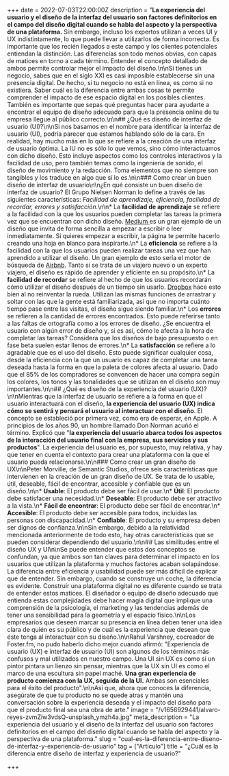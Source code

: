 +++
date = 2022-07-03T22:00:00Z
description = "**La experiencia del usuario y el diseño de la interfaz del usuario son factores definitorios en el campo del diseño digital cuando se habla del aspecto y la perspectiva de una plataforma.** Sin embargo, incluso los expertos utilizan a veces UI y UX indistintamente, lo que puede llevar a utilizarlos de forma incorrecta. Es importante que los recién llegados a este campo y los clientes potenciales entiendan la distinción. Las diferencias son todo menos obvias, con capas de matices en torno a cada término. Entender el concepto detallado de ambos permite controlar mejor el impacto del diseño.\n\nSi tienes un negocio, sabes que en el siglo XXI es casi imposible establecerse sin una presencia digital. De hecho, si tu negocio no está en línea, es como si no existiera. Saber cuál es la diferencia entre ambas cosas te permite comprender el impacto de ese espacio digital en los posibles clientes. También es importante que sepas qué preguntas hacer para ayudarte a encontrar el equipo de diseño adecuado para que la presencia online de tu empresa llegue al público correcto.\n\n## ¿Qué es diseño de interfaz de usuario (UI)?\n\nSi nos basamos en el nombre para identificar la interfaz de usuario (UI), podría parecer que estamos hablando sólo de la cara. En realidad, hay mucho más en lo que se refiere a la creación de una interfaz de usuario óptima. La IU no es sólo lo que vemos, sino cómo interactuamos con dicho diseño. Esto incluye aspectos como los controles interactivos y la facilidad de uso, pero también temas como la ingeniería de sonido, el diseño de movimiento y la redacción. Toma elementos que no siempre son tangibles y los traduce en algo que sí lo es.\n\n### Como crear un buen diseño de interfaz de usuario\n\n¿En qué consiste un buen diseño de interfaz de usuario? El Grupo Nielsen Norman lo define a través de las siguientes características: _Facilidad de aprendizaje, eficiencia, facilidad de recordar, errores y satisfacción._\n\n* La **facilidad de aprendizaje** se refiere a la facilidad con la que los usuarios pueden completar las tareas la primera vez que se encuentran con dicho diseño. [Medium ](www.medium.com)es un gran ejemplo de un diseño que invita de forma sencilla a empezar a escribir o leer inmediatamente. Si quieres empezar a escribir, la página te permite hacerlo creando una hoja en blanco para inspirarte.\n* La **eficiencia** se refiere a la facilidad con la que los usuarios pueden realizar tareas una vez que han aprendido a utilizar el diseño. Un gran ejemplo de esto sería el motor de búsqueda de [Airbnb](www.airbnb.com). Tanto si se trata de un viajero nuevo o un experto viajero, el diseño es rápido de aprender y eficiente en su propósito.\n* La **facilidad de recordar** se refiere al hecho de que los usuarios recordarán cómo utilizar el diseño después de un tiempo sin usarlo. [Dropbox](www.dropbox.com) hace esto bien al no reinventar la rueda. Utilizan las mismas funciones de arrastrar y soltar con las que la gente está familiarizada, así que no importa cuánto tiempo pase entre las visitas, el diseño sigue siendo familiar.\n* Los **errores** se refieren a la cantidad de errores encontrados. Esto puede referirse tanto a las faltas de ortografía como a los errores de diseño. ¿Se encuentra el usuario con algún error de diseño y, si es así, cómo le afecta a la hora de completar las tareas? Considera que los diseños de bajo presupuesto o en fase beta suelen estar llenos de errores.\n* La **satisfacción** se refiere a lo agradable que es el uso del diseño. Esto puede significar cualquier cosa, desde la eficiencia con la que un usuario es capaz de completar una tarea deseada hasta la forma en que la paleta de colores afecta al usuario. Dado que el 85% de los compradores se convencen de hacer una compra según los colores, los tonos y las tonalidades que se utilizan en el diseño son muy importantes.\n\n## ¿Qué es diseño de la experiencia del usuario (UX)?\n\nMientras que la interfaz de usuario se refiere a la forma en que el usuario interactuará con el diseño, **la experiencia del usuario (UX) indica cómo se sentirá y pensará el usuario al interactuar con el diseño**. El concepto se estableció por primera vez, como era de esperar, en Apple. A principios de los años 90, un hombre llamado Don Norman acuñó el término. Explicó que \"**la experiencia del usuario abarca todos los aspectos de la interacción del usuario final con la empresa, sus servicios y sus productos**\". La experiencia del usuario es, por supuesto, muy relativa, y hay que tener en cuenta el contexto para crear una plataforma con la que el usuario pueda relacionarse.\n\n### Como crear un gran diseño de UX\n\nPeter Morville, de Semantic Studios, ofrece seis características que intervienen en la creación de un gran diseño de UX. Se trata de lo usable, útil, deseable, fácil de encontrar, accesible y confiable que es un diseño.\n\n* **Usable**: El producto debe ser fácil de usar.\n* **Útil**: El producto debe satisfacer una necesidad.\n* **Deseable**: El producto debe ser atractivo a la vista.\n* **Fácil de encontrar**: El producto debe ser fácil de encontrar.\n* **Accesible**: El producto debe ser accesible para todos, incluidas las personas con discapacidad.\n* **Confiable**: El producto y su empresa deben ser dignos de confianza.\n\nSin embargo, debido a la relatividad mencionada anteriormente de todo esto, hay otras características que se pueden considerar dependiendo del usuario.\n\n## Las similitudes entre el diseño UX y UI\n\nSe puede entender que estos dos conceptos se confundan, ya que ambos son tan claves para determinar el impacto en los usuarios que utilizan la plataforma y muchos factores acaban solapándose. La diferencia entre eficiencia y usabilidad puede ser más difícil de explicar que de entender. Sin embargo, cuando se construye un coche, la diferencia es evidente. Construir una plataforma digital no es diferente cuando se trata de entender estos matices. El diseñador o equipo de diseño adecuado que entienda estas complejidades debe hacer magia digital que implique una comprensión de la psicología, el marketing y las tendencias además de tener una sensibilidad para la geometría y el espacio físico.\n\nLos empresarios que deseen marcar su presencia en línea deben tener una idea clara de quién es su público y de cuál es la experiencia que desean que éste tenga al interactuar con su diseño.\n\nRahul Varshney, cocreador de Foster.fm, no pudo haberlo dicho mejor cuando afirmó: \"Experiencia de usuario (UX) e interfaz de usuario (UI) son algunos de los términos más confusos y mal utilizados en nuestro campo. Una UI sin UX es como si un pintor pintara un lienzo sin pensar, mientras que la UX sin UI es como el marco de una escultura sin papel maché. **Una gran experiencia de producto comienza con la UX, seguida de la UI.** Ambas son esenciales para el éxito del producto\".\n\nAsí que, ahora que conoces la diferencia, asegúrate de que tu producto no se quede atras y mantén una conversación sobre la experiencia deseada y el impacto del diseño para que el producto final sea una obra de arte."
image = "/v1656929441/alvaro-reyes-zvmZiw3vdsQ-unsplash_ymzh4a.jpg"
meta_description = "La experiencia del usuario y el diseño de la interfaz del usuario son factores definitorios en el campo del diseño digital cuando se habla del aspecto y la perspectiva de una plataforma."
slug = "cual-es-la-diferencia-entre-diseno-de-interfaz-y-experiencia-de-usuario"
tag = ["Artículo"]
title = "¿Cuál es la diferencia entre diseño de interfaz y experiencia de usuario?"

+++

